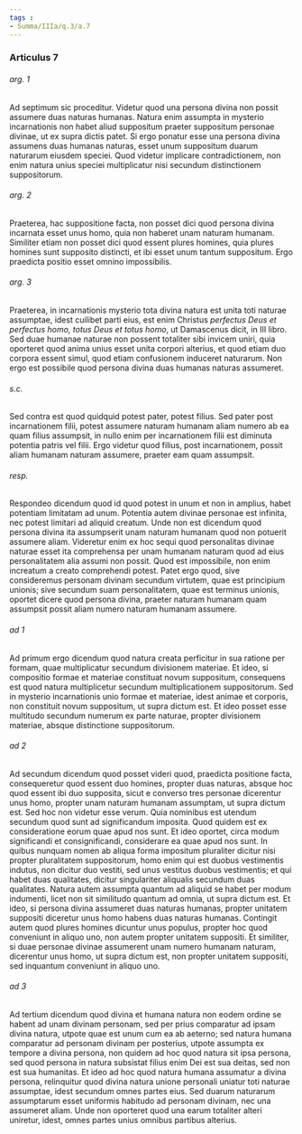 ```yaml
---
tags : 
- Summa/IIIa/q.3/a.7
---
```


### Articulus 7

###### arg. 1
Ad septimum sic proceditur. Videtur quod una persona divina non possit assumere duas naturas humanas. Natura enim assumpta in mysterio incarnationis non habet aliud suppositum praeter suppositum personae divinae, ut ex supra dictis patet. Si ergo ponatur esse una persona divina assumens duas humanas naturas, esset unum suppositum duarum naturarum eiusdem speciei. Quod videtur implicare contradictionem, non enim natura unius speciei multiplicatur nisi secundum distinctionem suppositorum.

###### arg. 2
Praeterea, hac suppositione facta, non posset dici quod persona divina incarnata esset unus homo, quia non haberet unam naturam humanam. Similiter etiam non posset dici quod essent plures homines, quia plures homines sunt supposito distincti, et ibi esset unum tantum suppositum. Ergo praedicta positio esset omnino impossibilis.

###### arg. 3
Praeterea, in incarnationis mysterio tota divina natura est unita toti naturae assumptae, idest cuilibet parti eius, est enim Christus *perfectus Deus et perfectus homo, totus Deus et totus homo*, ut Damascenus dicit, in III libro. Sed duae humanae naturae non possent totaliter sibi invicem uniri, quia oporteret quod anima unius esset unita corpori alterius, et quod etiam duo corpora essent simul, quod etiam confusionem induceret naturarum. Non ergo est possibile quod persona divina duas humanas naturas assumeret.

###### s.c.
Sed contra est quod quidquid potest pater, potest filius. Sed pater post incarnationem filii, potest assumere naturam humanam aliam numero ab ea quam filius assumpsit, in nullo enim per incarnationem filii est diminuta potentia patris vel filii. Ergo videtur quod filius, post incarnationem, possit aliam humanam naturam assumere, praeter eam quam assumpsit.

###### resp.
Respondeo dicendum quod id quod potest in unum et non in amplius, habet potentiam limitatam ad unum. Potentia autem divinae personae est infinita, nec potest limitari ad aliquid creatum. Unde non est dicendum quod persona divina ita assumpserit unam naturam humanam quod non potuerit assumere aliam. Videretur enim ex hoc sequi quod personalitas divinae naturae esset ita comprehensa per unam humanam naturam quod ad eius personalitatem alia assumi non possit. Quod est impossibile, non enim increatum a creato comprehendi potest. Patet ergo quod, sive consideremus personam divinam secundum virtutem, quae est principium unionis; sive secundum suam personalitatem, quae est terminus unionis, oportet dicere quod persona divina, praeter naturam humanam quam assumpsit possit aliam numero naturam humanam assumere.

###### ad 1
Ad primum ergo dicendum quod natura creata perficitur in sua ratione per formam, quae multiplicatur secundum divisionem materiae. Et ideo, si compositio formae et materiae constituat novum suppositum, consequens est quod natura multiplicetur secundum multiplicationem suppositorum. Sed in mysterio incarnationis unio formae et materiae, idest animae et corporis, non constituit novum suppositum, ut supra dictum est. Et ideo posset esse multitudo secundum numerum ex parte naturae, propter divisionem materiae, absque distinctione suppositorum.

###### ad 2
Ad secundum dicendum quod posset videri quod, praedicta positione facta, consequeretur quod essent duo homines, propter duas naturas, absque hoc quod essent ibi duo supposita, sicut e converso tres personae dicerentur unus homo, propter unam naturam humanam assumptam, ut supra dictum est. Sed hoc non videtur esse verum. Quia nominibus est utendum secundum quod sunt ad significandum imposita. Quod quidem est ex consideratione eorum quae apud nos sunt. Et ideo oportet, circa modum significandi et consignificandi, considerare ea quae apud nos sunt. In quibus nunquam nomen ab aliqua forma impositum pluraliter dicitur nisi propter pluralitatem suppositorum, homo enim qui est duobus vestimentis indutus, non dicitur duo vestiti, sed unus vestitus duobus vestimentis; et qui habet duas qualitates, dicitur singulariter aliqualis secundum duas qualitates. Natura autem assumpta quantum ad aliquid se habet per modum indumenti, licet non sit similitudo quantum ad omnia, ut supra dictum est. Et ideo, si persona divina assumeret duas naturas humanas, propter unitatem suppositi diceretur unus homo habens duas naturas humanas. Contingit autem quod plures homines dicuntur unus populus, propter hoc quod conveniunt in aliquo uno, non autem propter unitatem suppositi. Et similiter, si duae personae divinae assumerent unam numero humanam naturam, dicerentur unus homo, ut supra dictum est, non propter unitatem suppositi, sed inquantum conveniunt in aliquo uno.

###### ad 3
Ad tertium dicendum quod divina et humana natura non eodem ordine se habent ad unam divinam personam, sed per prius comparatur ad ipsam divina natura, utpote quae est unum cum ea ab aeterno; sed natura humana comparatur ad personam divinam per posterius, utpote assumpta ex tempore a divina persona, non quidem ad hoc quod natura sit ipsa persona, sed quod persona in natura subsistat filius enim Dei est sua deitas, sed non est sua humanitas. Et ideo ad hoc quod natura humana assumatur a divina persona, relinquitur quod divina natura unione personali uniatur toti naturae assumptae, idest secundum omnes partes eius. Sed duarum naturarum assumptarum esset uniformis habitudo ad personam divinam, nec una assumeret aliam. Unde non oporteret quod una earum totaliter alteri uniretur, idest, omnes partes unius omnibus partibus alterius.


